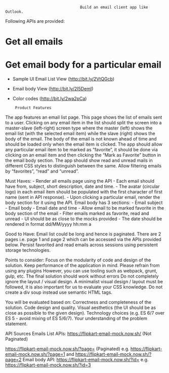                                      Build an email client app like Outlook.

Following APIs are provided:
# Get all emails
# Get email body for a particular email 

*  Sample UI Email List View (http://bit.ly/2VtQGcb)
*  Email body View (http://bit.ly/2I5DemI) 
*  Color codes (http://bit.ly/2wa2pCa)

        Product Features
The app features an email list page. This page shows the list of emails sent to a user.
Clicking on any email item in the list should split the screen into a master-slave (left-right) screen type where the master (left) shows the email list (with the selected email item) while the slave (right) shows the body of the email. The body of the email is not known ahead of time and should be loaded only when the email item is clicked.
The app should allow any particular email item to be marked as “favorite”, it should be done via clicking on an email item and then clicking the “Mark as Favorite” button in the email body section.
The app should show read and unread mails in different CSS styles to distinguish between the same.
Allow filtering emails by “favorites”, “read” and “unread”.

 Must Haves:
    -    Render all emails page using the API
    -    Each email should have from, subject, short description, date and time.
    -    The avatar (circular logo) in each email item should be populated with the first character of first name (sent in API response).
    -    Upon clicking a particular email, render the body section for it using the API. Email body has 3 sections:
    -    Email subject
    -    Email body
    -    Email date and time
    -    Allow email to be marked favorite in the body section of the email
    -    Filter emails marked as favorite, read and unread
    -    UI should be as close to the mocks provided
    -    The date should be rendered in format dd/MM/yyyy hh:mm a






Good to Have:
Email list could be long and hence is paginated. There are 2 pages i.e. page 1 and page 2 which can be accessed via the APIs provided below.
Persist favorited and read emails across sessions using persistent storage technologies. 

Points to consider:
Focus on the modularity of code and design of the solution. Keep performance of the application in mind.
Please refrain from using any plugins However, you can use tooling such as webpack, grunt, gulp, etc.
The final solution should work without errors
Do not completely ignore the layout / visual design. A minimalist visual design / layout must be followed, it is also important for us to evaluate your CSS knowledge.
Do not create a div soup instead use semantic HTML tags.

You will be evaluated based on:
Correctness and completeness of the solution.
Code design and quality.
Visual aesthetics (the UI should be as close as possible to the given design).
Technology choices (e.g. ES 6/7 over ES 5 - avoid mixing of ES 5/6/7).
Your understanding of the problem statement.

API Sources
Emails List APIs:
https://flipkart-email-mock.now.sh/ (Not Paginated)

https://flipkart-email-mock.now.sh/?page=<pageNumber> (Paginated) e.g. https://flipkart-email-mock.now.sh/?page=1 and https://flipkart-email-mock.now.sh/?page=2
Email body API:
https://flipkart-email-mock.now.sh/?id=<email-item-id> e.g. https://flipkart-email-mock.now.sh/?id=3
